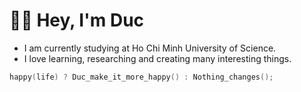 # 👋🏼 Hey, I'm Duc

* I am currently studying at Ho Chi Minh University of Science.
* I love learning, researching and creating many interesting things.

```cpp
happy(life) ? Duc_make_it_more_happy() : Nothing_changes();
```
